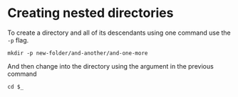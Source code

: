 Creating nested directories
===========================

To create a directory and all of its descendants using one command use the `-p` flag.

```
mkdir -p new-folder/and-another/and-one-more
```

And then change into the directory using the argument in the previous command

```
cd $_
```
